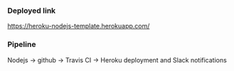 ### Deployed link

https://heroku-nodejs-template.herokuapp.com/

### Pipeline

Nodejs -> github -> Travis CI -> Heroku deployment and Slack notifications

